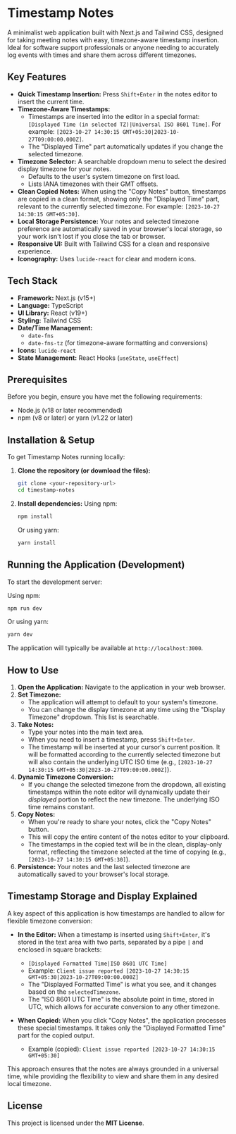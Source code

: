 # Timestamp Notes

A minimalist web application built with Next.js and Tailwind CSS, designed for taking meeting notes with easy, timezone-aware timestamp insertion. Ideal for software support professionals or anyone needing to accurately log events with times and share them across different timezones.

## Key Features

- **Quick Timestamp Insertion:** Press `Shift+Enter` in the notes editor to insert the current time.
- **Timezone-Aware Timestamps:**
  - Timestamps are inserted into the editor in a special format: `[Displayed Time (in selected TZ)|Universal ISO 8601 Time]`. For example: `[2023-10-27 14:30:15 GMT+05:30|2023-10-27T09:00:00.000Z]`.
  - The "Displayed Time" part automatically updates if you change the selected timezone.
- **Timezone Selector:** A searchable dropdown menu to select the desired display timezone for your notes.
  - Defaults to the user's system timezone on first load.
  - Lists IANA timezones with their GMT offsets.
- **Clean Copied Notes:** When using the "Copy Notes" button, timestamps are copied in a clean format, showing only the "Displayed Time" part, relevant to the currently selected timezone. For example: `[2023-10-27 14:30:15 GMT+05:30]`.
- **Local Storage Persistence:** Your notes and selected timezone preference are automatically saved in your browser's local storage, so your work isn't lost if you close the tab or browser.
- **Responsive UI:** Built with Tailwind CSS for a clean and responsive experience.
- **Iconography:** Uses `lucide-react` for clear and modern icons.

## Tech Stack

- **Framework:** Next.js (v15+)
- **Language:** TypeScript
- **UI Library:** React (v19+)
- **Styling:** Tailwind CSS
- **Date/Time Management:**
  - `date-fns`
  - `date-fns-tz` (for timezone-aware formatting and conversions)
- **Icons:** `lucide-react`
- **State Management:** React Hooks (`useState`, `useEffect`)

## Prerequisites

Before you begin, ensure you have met the following requirements:

- Node.js (v18 or later recommended)
- npm (v8 or later) or yarn (v1.22 or later)

## Installation & Setup

To get Timestamp Notes running locally:

1.  **Clone the repository (or download the files):**

    ```bash
    git clone <your-repository-url>
    cd timestamp-notes
    ```

2.  **Install dependencies:**
    Using npm:
    ```bash
    npm install
    ```
    Or using yarn:
    ```bash
    yarn install
    ```

## Running the Application (Development)

To start the development server:

Using npm:

```bash
npm run dev
```

Or using yarn:

```bash
yarn dev
```

The application will typically be available at `http://localhost:3000`.

## How to Use

1.  **Open the Application:** Navigate to the application in your web browser.
2.  **Set Timezone:**
    - The application will attempt to default to your system's timezone.
    - You can change the display timezone at any time using the "Display Timezone" dropdown. This list is searchable.
3.  **Take Notes:**
    - Type your notes into the main text area.
    - When you need to insert a timestamp, press `Shift+Enter`.
    - The timestamp will be inserted at your cursor's current position. It will be formatted according to the currently selected timezone but will also contain the underlying UTC ISO time (e.g., `[2023-10-27 14:30:15 GMT+05:30|2023-10-27T09:00:00.000Z]`).
4.  **Dynamic Timezone Conversion:**
    - If you change the selected timezone from the dropdown, all existing timestamps within the note editor will dynamically update their _displayed_ portion to reflect the new timezone. The underlying ISO time remains constant.
5.  **Copy Notes:**
    - When you're ready to share your notes, click the "Copy Notes" button.
    - This will copy the entire content of the notes editor to your clipboard.
    - The timestamps in the copied text will be in the clean, display-only format, reflecting the timezone selected at the time of copying (e.g., `[2023-10-27 14:30:15 GMT+05:30]`).
6.  **Persistence:** Your notes and the last selected timezone are automatically saved to your browser's local storage.

## Timestamp Storage and Display Explained

A key aspect of this application is how timestamps are handled to allow for flexible timezone conversion:

- **In the Editor:** When a timestamp is inserted using `Shift+Enter`, it's stored in the text area with two parts, separated by a pipe `|` and enclosed in square brackets:

  - `[Displayed Formatted Time|ISO 8601 UTC Time]`
  - Example: `Client issue reported [2023-10-27 14:30:15 GMT+05:30|2023-10-27T09:00:00.000Z]`
  - The "Displayed Formatted Time" is what you see, and it changes based on the `selectedTimezone`.
  - The "ISO 8601 UTC Time" is the absolute point in time, stored in UTC, which allows for accurate conversion to any other timezone.

- **When Copied:** When you click "Copy Notes", the application processes these special timestamps. It takes only the "Displayed Formatted Time" part for the copied output.
  - Example (copied): `Client issue reported [2023-10-27 14:30:15 GMT+05:30]`

This approach ensures that the notes are always grounded in a universal time, while providing the flexibility to view and share them in any desired local timezone.

## License

This project is licensed under the **MIT License**.
